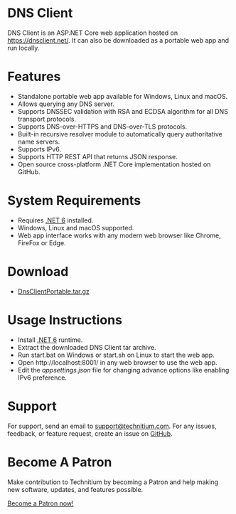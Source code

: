 # DNS Client
DNS Client is an ASP.NET Core web application hosted on https://dnsclient.net/. It can also be downloaded as a portable web app and run locally.

# Features
- Standalone portable web app available for Windows, Linux and macOS.
- Allows querying any DNS server.
- Supports DNSSEC validation with RSA and ECDSA algorithm for all DNS transport protocols.
- Supports DNS-over-HTTPS and DNS-over-TLS protocols.
- Built-in recursive resolver module to automatically query authoritative name servers.
- Supports IPv6.
- Supports HTTP REST API that returns JSON response.
- Open source cross-platform .NET Core implementation hosted on GitHub.

# System Requirements
- Requires [.NET 6](https://dotnet.microsoft.com/download) installed.
- Windows, Linux and macOS supported.
- Web app interface works with any modern web browser like Chrome, FireFox or Edge.

# Download
- [DnsClientPortable.tar.gz](https://go.technitium.com/?id=26)

# Usage Instructions
- Install [.NET 6](https://dotnet.microsoft.com/download) runtime.
- Extract the downloaded DNS Client tar archive.
- Run start.bat on Windows or start.sh on Linux to start the web app.
- Open http://localhost:8001/ in any web browser to use the web app.
- Edit the *appsettings.json* file for changing advance options like enabling IPv6 preference.

# Support
For support, send an email to support@technitium.com. For any issues, feedback, or feature request, create an issue on [GitHub](https://github.com/TechnitiumSoftware/net.dnsclient/issues).

# Become A Patron
Make contribution to Technitium by becoming a Patron and help making new software, updates, and features possible.

[Become a Patron now!](https://www.patreon.com/technitium)
